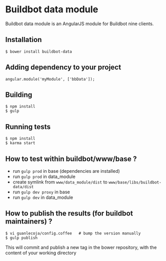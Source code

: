 # Buildbot data module

Buildbot data module is an AngularJS module for Buildbot nine clients.

## Installation

```
$ bower install buildbot-data
```

## Adding dependency to your project

```
angular.module('myModule', ['bbData']);

```

## Building
```
$ npm install
$ gulp
```
## Running tests
```
$ npm install
$ karma start
```

## How to test within buildbot/www/base ?

* run `gulp prod` in base (dependencies are installed)
* run `gulp prod` in data_module
* create symlink from `www/data_module/dist` to `www/base/libs/buildbot-data/dist`
* run `gulp dev proxy` in base
* run `gulp dev` in data_module

## How to publish the results (for buildbot maintainers) ?
```
$ vi guanlecoja/config.coffee   # bump the version manually
$ gulp publish
```
This will commit and publish a new tag in the bower repository, with the content of your working directory
